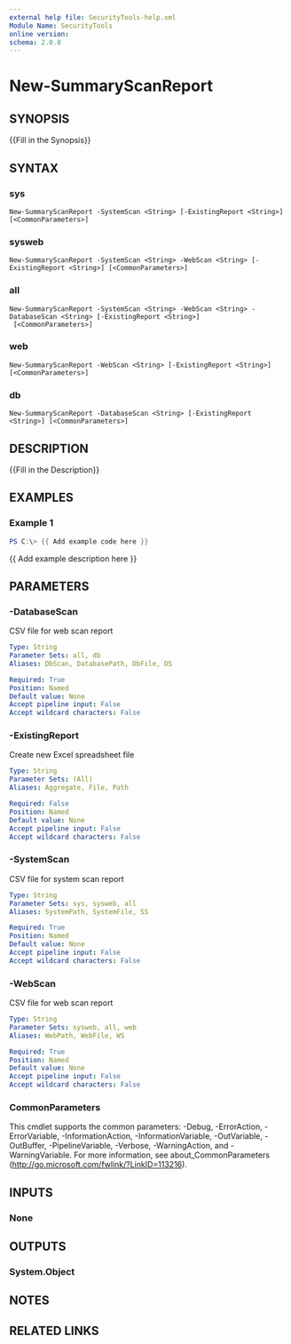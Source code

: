 ```yaml
---
external help file: SecurityTools-help.xml
Module Name: SecurityTools
online version:
schema: 2.0.0
---
```


# New-SummaryScanReport

## SYNOPSIS
{{Fill in the Synopsis}}

## SYNTAX

### sys
```
New-SummaryScanReport -SystemScan <String> [-ExistingReport <String>] [<CommonParameters>]
```

### sysweb
```
New-SummaryScanReport -SystemScan <String> -WebScan <String> [-ExistingReport <String>] [<CommonParameters>]
```

### all
```
New-SummaryScanReport -SystemScan <String> -WebScan <String> -DatabaseScan <String> [-ExistingReport <String>]
 [<CommonParameters>]
```

### web
```
New-SummaryScanReport -WebScan <String> [-ExistingReport <String>] [<CommonParameters>]
```

### db
```
New-SummaryScanReport -DatabaseScan <String> [-ExistingReport <String>] [<CommonParameters>]
```

## DESCRIPTION
{{Fill in the Description}}

## EXAMPLES

### Example 1
```powershell
PS C:\> {{ Add example code here }}
```

{{ Add example description here }}

## PARAMETERS

### -DatabaseScan
CSV file for web scan report

```yaml
Type: String
Parameter Sets: all, db
Aliases: DbScan, DatabasePath, DbFile, DS

Required: True
Position: Named
Default value: None
Accept pipeline input: False
Accept wildcard characters: False
```

### -ExistingReport
Create new Excel spreadsheet file

```yaml
Type: String
Parameter Sets: (All)
Aliases: Aggregate, File, Path

Required: False
Position: Named
Default value: None
Accept pipeline input: False
Accept wildcard characters: False
```

### -SystemScan
CSV file for system scan report

```yaml
Type: String
Parameter Sets: sys, sysweb, all
Aliases: SystemPath, SystemFile, SS

Required: True
Position: Named
Default value: None
Accept pipeline input: False
Accept wildcard characters: False
```

### -WebScan
CSV file for web scan report

```yaml
Type: String
Parameter Sets: sysweb, all, web
Aliases: WebPath, WebFile, WS

Required: True
Position: Named
Default value: None
Accept pipeline input: False
Accept wildcard characters: False
```

### CommonParameters
This cmdlet supports the common parameters: -Debug, -ErrorAction, -ErrorVariable, -InformationAction, -InformationVariable, -OutVariable, -OutBuffer, -PipelineVariable, -Verbose, -WarningAction, and -WarningVariable.
For more information, see about_CommonParameters (http://go.microsoft.com/fwlink/?LinkID=113216).

## INPUTS

### None

## OUTPUTS

### System.Object
## NOTES

## RELATED LINKS
